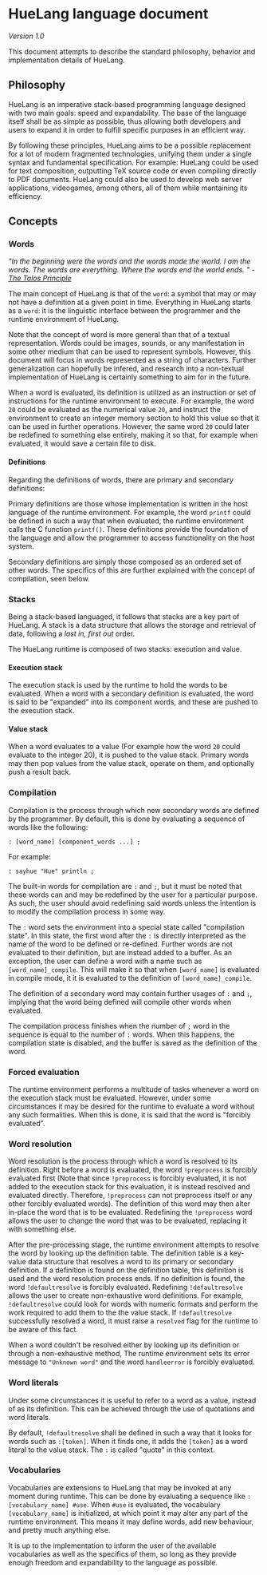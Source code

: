 # HueLang language document

_Version 1.0_

This document attempts to describe the standard philosophy, behavior and implementation details of HueLang.

## Philosophy

HueLang is an imperative stack-based programming language designed with two main goals: speed and expandability. The base of the language itself shall be as simple as possible, thus allowing both developers and users to expand it in order to fulfill specific purposes in an efficient way. 

By following these principles, HueLang aims to be a possible replacement for a lot of modern fragmented technologies, unifying them under a single syntax and fundamental specification. For example: HueLang could be used for text composition, outputting TeX source code or even compiling directly to PDF documents. HueLang could also be used to develop web server applications, videogames, among others, all of them while mantaining its efficiency.

## Concepts

### Words

_"In the beginning were the words and the words made the world. I am the words. The words are everything. Where the words end the world ends. " - [The Talos Principle](https://store.steampowered.com/app/257510/The_Talos_Principle/)_

The main concept of HueLang is that of the ``word``: a symbol that may or may not have a definition at a given point in time. Everything in HueLang starts as a ``word``: it is the linguistic interface between the programmer and the runtime environment of HueLang. 

Note that the concept of word is more general than that of a textual representation. Words could be images, sounds, or any manifestation in some other medium that can be used to represent symbols. However, this document will focus in words represented as a string of characters. Further generalization can hopefully be infered, and research into a non-textual implementation of HueLang is certainly something to aim for in the future.

When a word is evaluated, its definition is utilized as an instruction or set of instructions for the runtime environment to execute. For example, the word ``20`` could be evaluated as the numerical value ``20``, and instruct the environment to create an integer memory section to hold this value so that it can be used in further operations. However, the same word ``20`` could later be redefined to something else entirely, making it so that, for example when evaluated, it would save a certain file to disk.

#### Definitions

Regarding the definitions of words, there are primary and secondary definitions:

Primary definitions are those whose implementation is written in the host language of the runtime environment. For example, the word ``printf`` could be defined in such a way that when evaluated, the runtime environment calls the C function ``printf()``. These definitions provide the foundation of the language and allow the programmer to access functionality on the host system. 

Secondary definitions are simply those composed as an ordered set of other words. The specifics of this are further explained with the concept of compilation, seen below.

### Stacks

Being a stack-based languaged, it follows that stacks are a key part of HueLang. A stack is a data structure that allows the storage and retrieval of data, following a _last in, first out_ order. 

The HueLang runtime is composed of two stacks: execution and value.

#### Execution stack

The execution stack is used by the runtime to hold the words to be evaluated. When a word with a secondary definition is evaluated, the word is said to be "expanded" into its component words, and these are pushed to the execution stack. 

#### Value stack

When a word evaluates to a value (For example how the word ``20`` could evaluate to the integer 20), it is pushed to the value stack. Primary words may then pop values from the value stack, operate on them, and optionally push a result back.

### Compilation

Compilation is the process through which new secondary words are defined by the programmer. By default, this is done by evaluating a sequence of words like the following:

```
: [word_name] [component_words ...] ;
```

For example:

```
: sayhue "Hue" println ;
```

The built-in words for compilation are ``:`` and ``;``, but it must be noted that these words can and may be redefined by the user for a particular purpose. As such, the user should avoid redefining said words unless the intention is to modify the compilation process in some way. 

The ``:`` word sets the environment into a special state called "compilation state". In this state, the first word after the ``:`` is directly interpreted as the name of the word to be defined or re-defined. Further words are not evaluated to their definition, but are instead added to a buffer. As an exception, the user can define a word with a name such as ``[word_name]_compile``. This will make it so that when ``[word_name]`` is evaluated in compile mode, it it is evaluated to the definition of ``[word_name]_compile``. 

The definition of a secondary word may contain further usages of ``:`` and ``;``, implying that the word being defined will compile other words when evaluated. 

The compilation process finishes when the number of ``;`` word in the sequence is equal to the number of ``:`` words. When this happens, the compilation state is disabled, and the buffer is saved as the definition of the word.

### Forced evaluation

The runtime environment performs a multitude of tasks whenever a word on the execution stack must be evaluated. However, under some circumstances it may be desired for the runtime to evaluate a word without any such formalities. When this is done, it is said that the word is "forcibly evaluated".

### Word resolution

Word resolution is the process through which a word is resolved to its definition. Right before a word is evaluated, the word ``!preprocess`` is forcibly evaluated first (Note that since ``!preprocess`` is forcibly evaluated, it is not added to the execution stack for this evaluation, it is instead resolved and evaluated directly. Therefore, ``!preprocess`` can not preprocess itself or any other forcibly evaluated words). The definition of this word may then alter in-place the word that is to be evaluated. Redefining the ``!preprocess`` word allows the user to change the word that was to be evaluated, replacing it with something else. 

After the pre-processing stage, the runtime environment attempts to resolve the word by looking up the definition table. The definition table is a key-value data structure that resolves a word to its primary or secondary definition. If a definition is found on the definition table, this definition is used and the word resolution process ends. If no definition is found, the word ``!defaultresolve`` is forcibly evaluated. Redefining ``!defaultresolve`` allows the user to create non-exhaustive word definitions. For example, ``!defaultresolve`` could look for words with numeric formats and perform the work required to add them to the the value stack. If ``!defaultresolve`` successfully resolved a word, it must raise a ``resolved`` flag for the runtime to be aware of this fact. 

When a word couldn't be resolved either by looking up its definition or through a non-exhaustive method, The runtime environment sets its error message to ``"Unknown word"`` and the word ``handleerror`` is forcibly evaluated.

### Word literals

Under some circumstances it is useful to refer to a word as a value, instead of as its definition. This can be achieved through the use of quotations and word literals. 

By default, ``!defaultresolve`` shall be defined in such a way that it looks for words such as ``:[token]``. When it finds one, it adds the ``[token]`` as a word literal to the value stack. The ``:`` is called "quote" in this context.

### Vocabularies

Vocabularies are extensions to HueLang that may be invoked at any moment during runtime. This can be done by evaluating a sequence like ``:[vocabulary_name] #use``. When ``#use`` is evaluated, the vocabulary ``[vocabulary_name]`` is initialized, at which point it may alter any part of the runtime environment. This means it may define words, add new behaviour, and pretty much anything else.

It is up to the implementation to inform the user of the available vocabularies as well as the specifics of them, so long as they provide enough freedom and expandability to the language as possible.